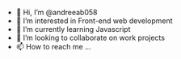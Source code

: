 - 👋 Hi, I’m @andreeab058
- 👀 I’m interested in Front-end web development
- 🌱 I’m currently learning Javascript
- 💞️ I’m looking to collaborate on work projects
- 📫 How to reach me ...

<!---
andreeab058/andreeab058 is a ✨ special ✨ repository because its `README.md` (this file) appears on your GitHub profile.
You can click the Preview link to take a look at your changes.
--->
